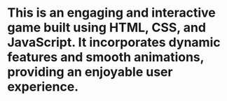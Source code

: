 # This is an engaging and interactive game built using HTML, CSS, and JavaScript. It incorporates dynamic features and smooth animations, providing an enjoyable user experience.

